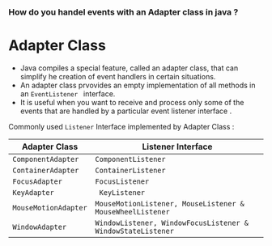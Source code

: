 ### How do you handel events with an Adapter class in java ?

# Adapter Class

- Java compiles a special feature, called an adapter class, that can simplify he creation of event handlers in certain situations.
- An adapter class prvovides an empty implementation of all methods in an ```EventListener ``` interface.
- It is useful when you want to receive and process only some of the events that are handled by a particular event listener interface .

Commonly used ```Listener``` Interface implemented by Adapter Class :


| Adapter Class | Listener Interface |
| --------------|------------------- |
| ```ComponentAdapter``` | ```ComponentListener``` |
| ```ContainerAdapter``` | ```ContainerListener``` |
| ```FocusAdapter``` | ```FocusListener``` |
| ```KeyAdapter``` |``` KeyListener``` |
| ```MouseMotionAdapter``` | ```MouseMotionListener, MouseListener & MouseWheelListener``` |
| ```WindowAdapter``` | ```WindowListener, WindowFocusListener & WindowStateListener``` |
